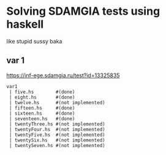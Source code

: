 # Solving SDAMGIA tests using haskell

like stupid sussy baka

## var 1

https://inf-ege.sdamgia.ru/test?id=13325835

```console
var1
 | five.hs        #(done)
 | eight.hs       #(done)
 | twelve.hs      #(not implemented)
 | fifteen.hs     #(done)
 | sixteen.hs     #(done)
 | seventeen.hs   #(done)
 | twentyThree.hs #(not implemented)
 | twentyFour.hs  #(not implemented)
 | twentyFive.hs  #(not implemented)
 | twentySix.hs   #(not implemented)
 | twentySeven.hs #(not implemented)
```

